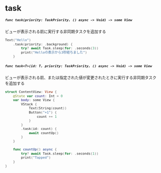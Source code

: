 <div style="font-size: 0.8rem;">

# task

##### `func task(priority: TaskPriority, () async -> Void) -> some View`

ビューが表示される前に実行する非同期タスクを追加する

```swift
Text("Hello")
    .task(priority: .background) {
        try? await Task.sleep(for: .seconds(3))
        print("Helloの表示から3秒経ちました")
    }
```

##### `func task<T>(id: T, priority: TaskPriority, () async -> Void) -> some View`

ビューが表示される前、または指定された値が変更されたときに実行する非同期タスクを追加する

```swift
struct ContentView: View {
    @State var count: Int = 0
    var body: some View {
        VStack {
            Text(String(count))
            Button("+1") {
                count += 1
            }
        }
        .task(id: count) {
            await countUp()
        }
    }
    
    func countUp() async {
        try? await Task.sleep(for: .seconds(1))
        print("Tapped")
    }
}
```

</div>
